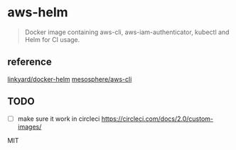 # aws-helm
> Docker image containing aws-cli, aws-iam-authenticator, kubectl and Helm for CI usage.

## reference
[linkyard/docker-helm](https://github.com/linkyard/docker-helm)
[mesosphere/aws-cli](https://github.com/mesosphere/aws-cli)

## TODO
- [ ] make sure it work in circleci
https://circleci.com/docs/2.0/custom-images/

MIT
